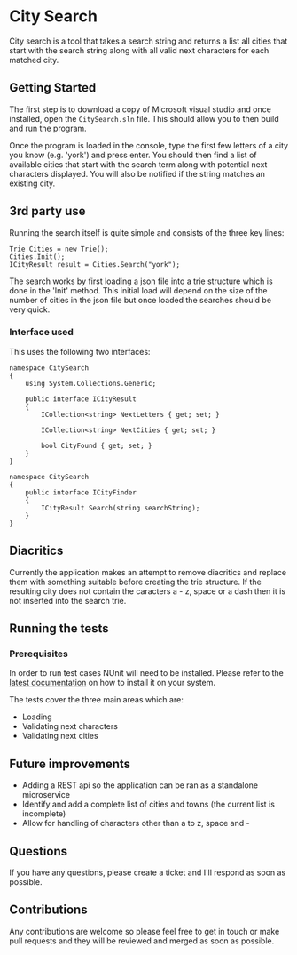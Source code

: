 # City Search

City search is a tool that takes a search string and returns a list all cities that start with the search string along with all valid next characters for each matched city. 

## Getting Started

The first step is to download a copy of Microsoft visual studio and once installed, open the `CitySearch.sln` file.
This should allow you to then build and run the program.

Once the program is loaded in the console, type the first few letters of a city you know (e.g. 'york') and press enter.
You should then find a list of available cities that start with the search term along with potential next characters displayed.
You will also be notified if the string matches an existing city.

## 3rd party use

Running the search itself is quite simple and consists of the three key lines:

```
Trie Cities = new Trie();
Cities.Init();
ICityResult result = Cities.Search("york");
```

The search works by first loading a json file into a trie structure which is done in the 'Init' method. 
This initial load will depend on the size of the number of cities in the json file but once loaded the searches should be very quick.

### Interface used

This uses the following two interfaces:

```
namespace CitySearch
{
    using System.Collections.Generic;

    public interface ICityResult
    {
        ICollection<string> NextLetters { get; set; }

        ICollection<string> NextCities { get; set; }
		
        bool CityFound { get; set; }
    }
}

namespace CitySearch
{
    public interface ICityFinder
    {
        ICityResult Search(string searchString);
    }
}
```

## Diacritics

Currently the application makes an attempt to remove diacritics and replace them with something suitable before creating the trie structure.
If the resulting city does not contain the caracters a - z, space or a dash then it is not inserted into the search trie.

## Running the tests

### Prerequisites

In order to run test cases NUnit will need to be installed. Please refer to the [latest documentation](https://nunit.org/documentation/) on how to install it on your system.

The tests cover the three main areas which are:

 * Loading
 * Validating next characters
 * Validating next cities


## Future improvements

 * Adding a REST api so the application can be ran as a standalone microservice
 * Identify and add a complete list of cities and towns (the current list is incomplete)
 * Allow for handling of characters other than a to z, space and -
 
## Questions 

If you have any questions, please create a ticket and I'll respond as soon as possible. 

## Contributions

Any contributions are welcome so please feel free to get in touch or make pull requests and they will be reviewed and merged as soon as possible.

